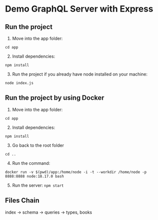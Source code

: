 # Demo GraphQL Server with Express

## Run the project
1. Move into the app folder:

`cd app`

2. Install dependencies:

`npm install`

3. Run the project if you already have node installed on your machine:

`node index.js`

## Run the project by using Docker

1. Move into the app folder:

`cd app`

2. Install dependencies:

`npm install`

3. Go back to the root folder

`cd ..`

4. Run the command:

`docker run -v $(pwd)/app:/home/node -i -t --workdir /home/node -p 8888:8888 node:18.17.0 bash`

5. Run the server:
`npm start`

## Files Chain
index -> schema -> queries -> types, books